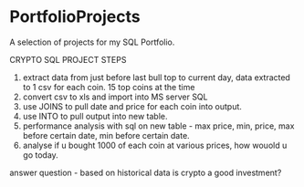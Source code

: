 # PortfolioProjects
A selection of projects for my SQL Portfolio. 


CRYPTO SQL PROJECT STEPS

1. extract data from just before last bull top to current day, data extracted to 1 csv for each coin. 15 top coins at the time
2. convert csv to xls and import into MS server SQL
3. use JOINS to pull date and price for each coin into output.
4. use INTO to pull output into new table.
5. performance analysis with sql on new table - max price, min, price, max before certain date, min before certain date.
6. analyse if u bought 1000 of each coin at various prices, how wouold u go today. 

answer question - based on historical data is crypto a good investment? 
